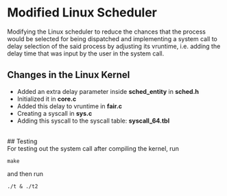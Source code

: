 # Modified Linux Scheduler
Modifying the Linux scheduler to reduce the chances that the process would be selected for being dispatched and implementing a system call to delay selection of the said process by adjusting its vruntime, i.e. adding the delay time that was input by the user in the system call.
<br>
## Changes in the Linux Kernel
* Added an extra delay parameter inside **sched_entity** in **sched.h**
* Initialized it in **core.c**
* Added this delay to vruntime in **fair.c**
* Creating a syscall in **sys.c**
* Adding this syscall to the syscall table: **syscall_64.tbl**
<br>
## Testing <br>
For testing out the system call after compiling the kernel, run

    make

and then run

    ./t & ./t2

